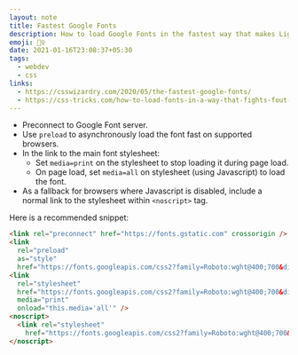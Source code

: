 ```yaml
---
layout: note
title: Fastest Google Fonts
description: How to load Google Fonts in the fastest way that makes Lighthouse happy and fights FOUT
emoji: 🏃‍♀️
date: 2021-01-16T23:08:37+05:30
tags:
  - webdev
  - css
links:
  - https://csswizardry.com/2020/05/the-fastest-google-fonts/
  - https://css-tricks.com/how-to-load-fonts-in-a-way-that-fights-fout-and-makes-lighthouse-happy/
---
```


* Preconnect to Google Font server.
* Use `preload` to asynchronously load the font fast on supported browsers.
* In the link to the main font stylesheet:
  * Set `media=print` on the stylesheet to stop loading it during page load.
  * On page load, set `media=all` on stylesheet (using Javascript) to load the font.
* As a fallback for browsers where Javascript is disabled, include a normal link to the stylesheet within `<noscript>` tag.

Here is a recommended snippet:
```html
<link rel="preconnect" href="https://fonts.gstatic.com" crossorigin />
<link
  rel="preload"
  as="style"
  href="https://fonts.googleapis.com/css2?family=Roboto:wght@400;700&display=swap" />
<link
  rel="stylesheet"
  href="https://fonts.googleapis.com/css2?family=Roboto:wght@400;700&display=swap"
  media="print"
  onload="this.media='all'" />
<noscript>
  <link rel="stylesheet"
    href="https://fonts.googleapis.com/css2?family=Roboto:wght@400;700&display=swap" />
</noscript>
```
